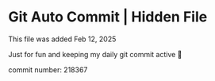 # Git Auto Commit | Hidden File

This file was added Feb 12, 2025

Just for fun and keeping my daily git commit active 🤪

commit number: 218367
